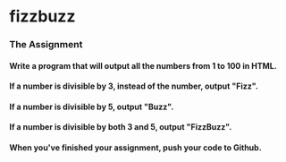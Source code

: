 # fizzbuzz

### The Assignment
#### Write a program that will output all the numbers from 1 to 100 in HTML.
#### If a number is divisible by 3, instead of the number, output "Fizz".
#### If a number is divisible by 5, output "Buzz".
#### If a number is divisible by both 3 and 5, output "FizzBuzz".

#### When you've finished your assignment, push your code to Github.

